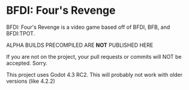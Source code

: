 # BFDI: Four's Revenge
BFDI: Four's Revenge is a video game based off of BFDI, BFB, and BFDI:TPOT.

ALPHA BUILDS PRECOMPILED ARE **NOT** PUBLISHED HERE

If you are not on the project, your pull requests or commits will NOT be accepted. Sorry.

This project uses Godot 4.3 RC2. This will probably not work with older versions (like 4.2.2)
 
